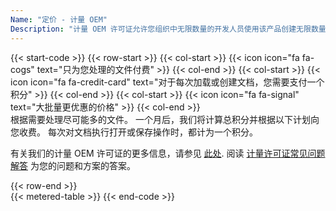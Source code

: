 ```yaml
---
Name: "定价 - 计量 OEM"
Description: "计量 OEM 许可证允许您组织中无限数量的开发人员使用该产品创建无限数量的最终用户软件，这些软件可以在您组织内外的无限数量的物理位置（不同的地址或办公楼）使用。"  
---
```

{{< start-code >}}
{{< row-start >}}
{{< col-start >}}
{{< icon icon="fa fa-cogs" text="只为您处理的文件付费" >}}
{{< col-end >}}
{{< col-start >}}
{{< icon icon="fa fa-credit-card" text="对于每次加载或创建文档，您需要支付一个积分" >}}
{{< col-end >}}
{{< col-start >}}
{{< icon icon="fa fa-signal" text="大批量更优惠的价格" >}}
{{< col-end >}}
&nbsp;  
根据需要处理尽可能多的文件。 一个月后，我们将计算总积分并根据以下计划向您收费。 每次对文档执行打开或保存操作时，都计为一个积分。 
&nbsp;  

有关我们的计量 OEM 许可证的更多信息，请参见 [此处](https://purchase.aspose.com/policies/license-types/#MeteredOEM). 阅读 [计量许可证常见问题解答](https://purchase.aspose.com/faqs/licensing/metered/) 为您的问题和方案的答案。 

{{< row-end >}}
&nbsp;  
{{< metered-table >}}
{{< end-code >}}